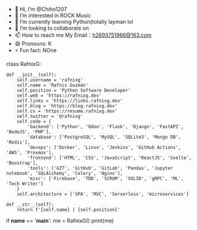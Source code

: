 - 👋 Hi, I’m @Chiho1207
- 👀 I’m interested in ROCK Music
- 🌱 I’m currently learning Python(totally layman lol
- 💞️ I’m looking to collaborate on 
- 📫 How to reach me My Email：h2693751966@163.com
- 😄 Pronouns: K
- ⚡ Fun fact: NOne

<!---
Chiho1207/Chiho1207 is a ✨ special ✨ repository because its `README.md` (this file) appears on your GitHub profile.
You can click the Preview link to take a look at your changes.
--->class RafnixG:

    def __init__(self):
        self.username = 'rafnixg'
        self.name = 'Rafnix Guzmán'
        self.position = 'Python Software Developer'
        self.web = 'https://rafnixg.dev'
        self.links = 'https://links.rafnixg.dev'
        self.blog = 'https://blog.rafnixg.dev'
        self.cv = 'https://resume.rafnixg.dev'
        self.twitter = '@rafnixg'
        self.code = {
            'backend': ['Python', 'Odoo', 'Flask', 'Django', 'FastAPI', 'NodeJS', 'PHP'],
            'database': ['PostgreSQL', 'MySQL', 'SQLite3', 'Mongo DB', 'Redis'],
            'devops': ['Docker', 'Linux', 'Jenkins', 'GitHub Actions', 'AWS', 'Proxmox'],
            'frontend': ['HTML', 'CSS', 'JavaScript', 'ReactJS', 'Svelte', 'Boostrap'],
            'tools': ['GIT', 'GitHub', 'GitLab', 'Pandas', 'Jupyter notebook', 'SQLAlchemy', 'Celery', 'Nginx'],
            'misc': ['Firebase', 'TDD', 'SCRUM', 'SOLID', 'gRPC', 'ML', 'Tech Writer']
        }
        self.architecture = ['SPA', 'MVC', 'Serverless', 'microservices']

    def __str__(self):
        return f'{self.name} | {self.position}'


if __name__ == '__main__':
    me = RafnixG()
    print(me)


